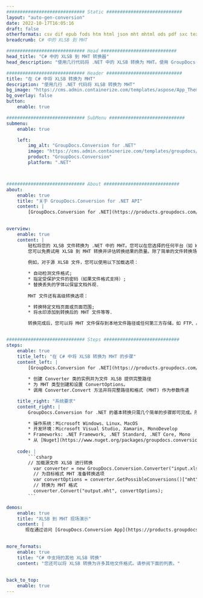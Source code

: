```yaml
---
############################# Static ############################
layout: "auto-gen-conversion"
date: 2022-10-17T16:05:16
draft: false
otherformats: csv dif epub fods htm html json mht mhtml ods pdf sxc tex tsv xlam xls xlsb xlsm xlsx xlt xltm xltx xml xps
breadcrumb: C# 中的 XLSB 到 MHT

############################# Head ############################
head_title: "C# 中的 XLSB 到 MHT 转换器"
head_description: "使用几行代码将 .NET 中的 XLSB 转换为 MHT。使用 GroupDocs 文档转换 API 转换 160 多种文件格式。"

############################# Header ############################
title: "在 C# 中将 XLSB 转换为 MHT"
description: "使用几行 .NET 代码将 XLSB 转换为 MHT"
bg_image: "https://cms.admin.containerize.com/templates/aspose/App_Themes/V3/images/bg/header1.png"
bg_overlay: false
button:
    enable: true

############################# SubMenu ############################
submenu:
    enable: true

    left:
        img_alt: "GroupDocs.Conversion for .NET"
        image: "https://cms.admin.containerize.com/templates/groupdocs/images/product-logos/90x90-noborder/groupdocs-conversion-net.png"
        product: "GroupDocs.Conversion"
        platform: ".NET"



############################# About ############################
about:
    enable: true
    title: "关于 GroupDocs.Conversion for .NET API"
    content: |
        [GroupDocs.Conversion for .NET](https://products.groupdocs.com/conversion/net/)可用于转换Microsoft Word、Excel、PowerPoint、PDF、Visio等格式。 GroupDocs.Conversion 是一个独立的 API，适用于需要高性能的后端和内部系统。它不依赖于任何软件，例如 Microsoft 或 Open Office。
    

overview:
    enable: true
    content: |
        轻松将您的 XLSB 文件转换为 .NET 中的 MHT。您可以在您选择的任何平台（如 Windows、Linux、macOS）中仅使用几行 C# 代码行。
        您可以免费试用 XLSB 到 MHT 转换并评估转换结果的质量。除了简单的文件转换场景，您还可以尝试更高级的选项来加载源 XLSB 文件和保存输出 MHT 结果。 
        
        例如，对于源 XLSB 文件，您可以使用以下加载选项：

        * 自动检测文件格式;
        * 指定受保护文件的密码（如果文件格式支持）;
        * 替换丢失的字体以保留文档外观.
        
        MHT 文件还有高级转换选项：

        * 转换特定文档页面或页面范围;
        * 将水印添加到转换后的 MHT 文件等等.

        转换完成后，您可以将 MHT 文件保存到本地文件路径或任何第三方存储，如 FTP、Amazon S3、Google Drive、Dropbox 等。请注意 - 将 XLSB 转换为 MHT 无需安装任何额外的软件 - 如 MS Office、Open Office、Adobe Acrobat Reader 等。


############################# Steps ############################
steps:
    enable: true
    title_left: "在 C# 中将 XLSB 转换为 MHT 的步骤"
    content_left: |
        [GroupDocs.Conversion for .NET](https://products.groupdocs.com/conversion/net/) 使开发人员只需几行代码即可轻松地将 XLSB 文件转换为 MHT。
        
        * 创建 Converter 类的实例并为文件 XLSB 提供完整路径
        * 为 MHT 类型创建和设置 ConvertOptions。
        * 调用 Converter.Convert 方法并将完整路径和格式 (MHT) 作为参数传递

    title_right: "系统要求"
    content_right: |
        GroupDocs.Conversion for .NET 的基本转换只需几个简单的步骤即可完成。所有主要平台和操作系统都支持我们的 API。在执行以下代码之前，请确保您的系统上安装了以下先决条件。

        * 操作系统：Microsoft Windows、Linux、MacOS
        * 开发环境：Microsoft Visual Studio, Xamarin, MonoDevelop
        * Frameworks: .NET Framework, .NET Standard, .NET Core, Mono
        * 从 [Nuget](https://www.nuget.org/packages/groupdocs.conversion) 获取最新的 GroupDocs.Conversion for .NET
         
    code: |
        ```csharp    
        // 加载源文件 XLSB 进行转换
          var converter = new GroupDocs.Conversion.Converter("input.xlsb");
          // 为目标格式 MHT 准备转换选项
          var convertOptions = converter.GetPossibleConversions()["mht"].ConvertOptions;
          // 转换为 MHT 格式
          converter.Convert("output.mht", convertOptions);
        ```

demos:
    enable: true
    title: "XLSB 到 MHT 现场演示"
    content: |
       现在通过访问 [GroupDocs.Conversion App](https://products.groupdocs.app/conversion/family) 网站将 XLSB 转换为 MHT。在线演示具有以下优点
          

more_formats:
    enable: true
    title: "C# 中支持的其他 XLSB 转换"
    content: "您还可以将 XLSB 转换为许多其他文件格式。请参阅下面的列表。"
       
       
back_to_top:
    enable: true
---
```

